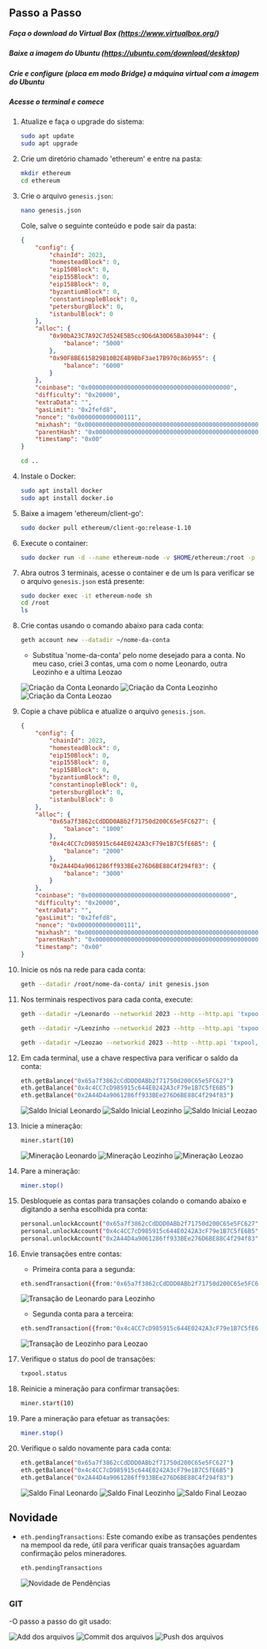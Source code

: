 ## Passo a Passo

##### Faça o download do Virtual Box (https://www.virtualbox.org/)

##### Baixe a imagem do Ubuntu (https://ubuntu.com/download/desktop)

##### Crie e configure (placa em modo Bridge) a máquina virtual com a imagem do Ubuntu

##### Acesse o terminal e comece

1. Atualize e faça o upgrade do sistema:
    ```bash
    sudo apt update
    sudo apt upgrade
    ```

2. Crie um diretório chamado 'ethereum' e entre na pasta:
    ```bash
    mkdir ethereum
    cd ethereum
    ```

3. Crie o arquivo `genesis.json`:
    ```bash
    nano genesis.json
    ```

    Cole, salve o seguinte conteúdo e pode sair da pasta:
    ```json
    {
        "config": {
            "chainId": 2023,
            "homesteadBlock": 0,
            "eip150Block": 0,
            "eip155Block": 0,
            "eip158Block": 0,
            "byzantiumBlock": 0,
            "constantinopleBlock": 0,
            "petersburgBlock": 0,
            "istanbulBlock": 0
        },
        "alloc": {
            "0x90bA23C7A92C7d524E5B5cc9D6dA30D65Ba30944": {
                "balance": "5000"
            },
            "0x90F8BE615B29B10B2E4B9BbF3ae17B970c86b955": {
                "balance": "6000"
            }
        },
        "coinbase": "0x0000000000000000000000000000000000000000",
        "difficulty": "0x20000",
        "extraData": "",
        "gasLimit": "0x2fefd8",
        "nonce": "0x0000000000000111",
        "mixhash": "0x0000000000000000000000000000000000000000000000000000000000000000",
        "parentHash": "0x0000000000000000000000000000000000000000000000000000000000000000",
        "timestamp": "0x00"
    }
    ```
    
    ```bash
    cd ..
    ```

4. Instale o Docker:
    ```bash
    sudo apt install docker
    sudo apt install docker.io
    ```

5. Baixe a imagem 'ethereum/client-go':
    ```bash
    sudo docker pull ethereum/client-go:release-1.10
    ```

6. Execute o container:
    ```bash
    sudo docker run -d --name ethereum-node -v $HOME/ethereum:/root -p 8545:8545 -p 8544:8544 -p 30301:30301 -p 30310:30310 -p 30320:30320 -p 30330:30330 -it --entrypoint=/bin/sh ethereum/client-go:release-1.10
    ```

7. Abra outros 3 terminais, acesse o container e de um ls para verificar se o arquivo `genesis.json` está presente:
    ```bash
    sudo docker exec -it ethereum-node sh
    cd /root
    ls
    ```

8. Crie contas usando o comando abaixo para cada conta:
    ```bash
    geth account new --datadir ~/nome-da-conta
    ```
    - Substitua 'nome-da-conta' pelo nome desejado para a conta. No meu caso, criei 3 contas, uma com o nome Leonardo, outra Leozinho e a ultima Leozao
    
    ![Criação da Conta Leonardo](images/criacaodeconta.png)
    ![Criação da Conta Leozinho](images/criacaodeconta1.png)
    ![Criação da Conta Leozao](images/criacaodeconta2.png)


9. Copie a chave pública e atualize o arquivo `genesis.json`.

    ```json
    {
        "config": {
            "chainId": 2023,
            "homesteadBlock": 0,
            "eip150Block": 0,
            "eip155Block": 0,
            "eip158Block": 0,
            "byzantiumBlock": 0,
            "constantinopleBlock": 0,
            "petersburgBlock": 0,
            "istanbulBlock": 0
        },
        "alloc": {
            "0x65a7f3862cCdDDD0ABb2f71750d200C65e5FC627": {
                "balance": "1000"
            },
            "0x4c4CC7cD985915c644E0242A3cF79e1B7C5fE6B5": {
                "balance": "2000"
            },
            "0x2A44D4a9061286ff933BEe276D6BE88C4f294f83": {
                "balance": "3000"
            }
        },
        "coinbase": "0x0000000000000000000000000000000000000000",
        "difficulty": "0x20000",
        "extraData": "",
        "gasLimit": "0x2fefd8",
        "nonce": "0x0000000000000111",
        "mixhash": "0x0000000000000000000000000000000000000000000000000000000000000000",
        "parentHash": "0x0000000000000000000000000000000000000000000000000000000000000000",
        "timestamp": "0x00"
    }
    ```

10. Inicie os nós na rede para cada conta:
    ```bash
    geth --datadir /root/nome-da-conta/ init genesis.json
    ```

11. Nos terminais respectivos para cada conta, execute:
    ```bash
    geth --datadir ~/Leonardo --networkid 2023 --http --http.api 'txpool,eth,net,web3,personal,admin,miner' --http.corsdomain '*' --authrpc.port 8547 --allow-insecure-unlock console
    ```

    ```bash
    geth --datadir ~/Leozinho --networkid 2023 --http --http.api 'txpool,eth,net,web3,personal,admin,miner' --http.corsdomain '*' --authrpc.port 8546 --port 30302 --http.port 8544 --allow-insecure-unlock console
    ```

    ```bash
    geth --datadir ~/Leozao --networkid 2023 --http --http.api 'txpool,eth,net,web3,personal,admin,miner' --http.corsdomain '*' --authrpc.port 8548 --port 30500 --http.port 30501 --allow-insecure-unlock console
    ```

12. Em cada terminal, use a chave respectiva para verificar o saldo da conta:
    ```bash
    eth.getBalance("0x65a7f3862cCdDDD0ABb2f71750d200C65e5FC627")
    eth.getBalance("0x4c4CC7cD985915c644E0242A3cF79e1B7C5fE6B5")
    eth.getBalance("0x2A44D4a9061286ff933BEe276D6BE88C4f294f83")
    ```
    ![Saldo Inicial Leonardo](images/saldodaconta.png)
    ![Saldo Inicial Leozinho](images/saldodaconta1.png)
    ![Saldo Inicial Leozao](images/saldodaconta2.png)

13. Inicie a mineração:
    ```bash
    miner.start(10)
    ```
    ![Mineração Leonardo](images/mineracao.png)
    ![Mineração Leozinho](images/mineracao1.png)
    ![Mineração Leozao](images/mineracao2.png)

14. Pare a mineração:
    ```bash
    miner.stop()
    ```

15. Desbloqueie as contas para transações colando o comando abaixo e digitando a senha escolhida pra conta:
    ```bash
    personal.unlockAccount("0x65a7f3862cCdDDD0ABb2f71750d200C65e5FC627")
    personal.unlockAccount("0x4c4CC7cD985915c644E0242A3cF79e1B7C5fE6B5")
    personal.unlockAccount("0x2A44D4a9061286ff933BEe276D6BE88C4f294f83")
    ```

16. Envie transações entre contas:
    - Primeira conta para a segunda:
    ```bash
    eth.sendTransaction({from:"0x65a7f3862cCdDDD0ABb2f71750d200C65e5FC627", to:"0x4c4CC7cD985915c644E0242A3cF79e1B7C5fE6B5", value:111, gas:21000})
    ```
    ![Transação de Leonardo para Leozinho](images/primeiratransacao.png)

    - Segunda conta para a terceira:
    ```bash
    eth.sendTransaction({from:"0x4c4CC7cD985915c644E0242A3cF79e1B7C5fE6B5", to:"0x2A44D4a9061286ff933BEe276D6BE88C4f294f83", value:222, gas:21000})
    ```
    ![Transação de Leozinho para Leozao](images/segundatransacao.png)

17. Verifique o status do pool de transações:
    ```bash
    txpool.status
    ```

18. Reinicie a mineração para confirmar transações:
    ```bash
    miner.start(10)
    ```

19. Pare a mineração para efetuar as transações:
    ```bash
    miner.stop()
    ```

20. Verifique o saldo novamente para cada conta:
    ```bash
    eth.getBalance("0x65a7f3862cCdDDD0ABb2f71750d200C65e5FC627")
    eth.getBalance("0x4c4CC7cD985915c644E0242A3cF79e1B7C5fE6B5")
    eth.getBalance("0x2A44D4a9061286ff933BEe276D6BE88C4f294f83")
    ```
    ![Saldo Final Leonardo](images/balancopostransacao.png)
    ![Saldo Final Leozinho](images/balancopostransacao1.png)
    ![Saldo Final Leozao](images/balancopostransacao2.png)

## Novidade

- `eth.pendingTransactions`: Este comando exibe as transações pendentes na mempool da rede, útil para verificar quais transações aguardam confirmação pelos mineradores.
    ```bash
    eth.pendingTransactions
    ```

    ![Novidade de Pendências](images/novidade.png)
    
### GIT

-O passo a passo do git usado:

![Add dos arquivos](images/git-add.png)
![Commit dos arquivos](images/git-commit.png)
![Push dos arquivos](images/git-push.png)
